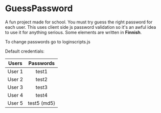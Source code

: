 # GuessPassword
A fun project made for school. 
You must try guess the right password for each user.
This uses client side js password validation so it's an awful idea to use it for anything serious.
Some elements are written in <b>Finnish</b>.

To change passwords go to loginscripts.js

Default credentials:

| Users        | Passwords      | 
| ------------- |:-------------:|
| User 1        | test1         |
| User 2        | test2         |
| User 3        | test3         |
| User 4        | test4         |
| User 5        | test5  (md5)  |